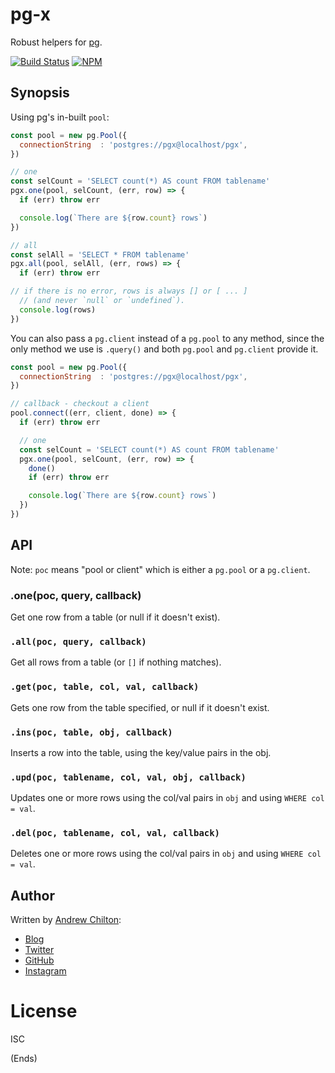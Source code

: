 # pg-x #

Robust helpers for [pg](https://www.npmjs.com/package/pg).

[![Build Status](https://travis-ci.org/chilts/pg-x.svg?branch=master)](https://travis-ci.org/chilts/pg-x) [![NPM](https://nodei.co/npm/pg-x.png?mini=true)](https://nodei.co/npm/pg-x/)

## Synopsis ##

Using pg's in-built `pool`:

```js
const pool = new pg.Pool({
  connectionString  : 'postgres://pgx@localhost/pgx',
})

// one
const selCount = 'SELECT count(*) AS count FROM tablename'
pgx.one(pool, selCount, (err, row) => {
  if (err) throw err

  console.log(`There are ${row.count} rows`)
})

// all
const selAll = 'SELECT * FROM tablename'
pgx.all(pool, selAll, (err, rows) => {
  if (err) throw err

// if there is no error, rows is always [] or [ ... ]
  // (and never `null` or `undefined`).
  console.log(rows)
})
```

You can also pass a `pg.client` instead of a `pg.pool` to any method, since the only method we use is `.query()` and
both `pg.pool` and `pg.client` provide it.

```js
const pool = new pg.Pool({
  connectionString  : 'postgres://pgx@localhost/pgx',
})

// callback - checkout a client
pool.connect((err, client, done) => {
  if (err) throw err

  // one
  const selCount = 'SELECT count(*) AS count FROM tablename'
  pgx.one(pool, selCount, (err, row) => {
    done()
    if (err) throw err

    console.log(`There are ${row.count} rows`)
  })
})
```

## API ##

Note: `poc` means "pool or client" which is either a `pg.pool` or a `pg.client`.

### .one(poc, query, callback) ###

Get one row from a table (or null if it doesn't exist).

### `.all(poc, query, callback)` ###

Get all rows from a table (or `[]` if nothing matches).

### `.get(poc, table, col, val, callback)` ###

Gets one row from the table specified, or null if it doesn't exist.

### `.ins(poc, table, obj, callback)` ###

Inserts a row into the table, using the key/value pairs in the obj.

### `.upd(poc, tablename, col, val, obj, callback)` ###

Updates one or more rows using the col/val pairs in `obj` and using `WHERE col = val`.

### `.del(poc, tablename, col, val, callback)` ###

Deletes one or more rows using the col/val pairs in `obj` and using `WHERE col = val`.

## Author ##

Written by [Andrew Chilton](https://chilts.me/):

* [Blog](https://chilts.org/)
* [Twitter](https://twitter.com/andychilton)
* [GitHub](https://github.com/chilts)
* [Instagram](http://instagram.com/thechilts)

# License #

ISC

(Ends)
